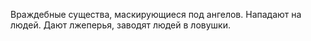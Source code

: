 Враждебные существа, маскирующиеся под ангелов. Нападают на людей. Дают лжеперья, заводят людей в ловушки.